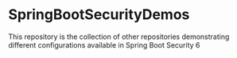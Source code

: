 # SpringBootSecurityDemos
This repository is the collection of other repositories demonstrating different configurations available in Spring Boot Security 6
